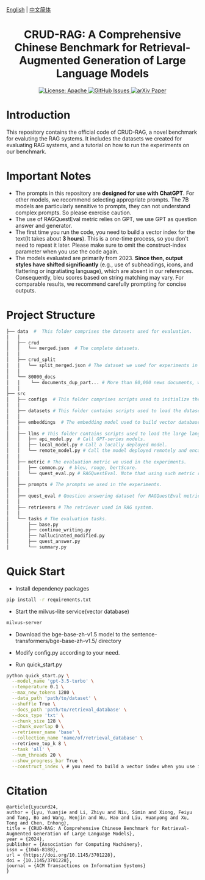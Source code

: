 [English](./README.md) | [中文简体](./README.zh_CN.md)

<h1 align="center">
    CRUD-RAG: A Comprehensive Chinese Benchmark for Retrieval-Augmented Generation of Large Language Models
</h1>
<p align="center">
<a href="https://opensource.org/license/apache-2-0/">
    <img alt="License: Apache" src="https://img.shields.io/badge/License-Apache2.0-green.svg">
</a>
<a href="https://github.com/IAAR-Shanghai/CRUD_RAG/issues">
    <img alt="GitHub Issues" src="https://img.shields.io/github/issues/IAAR-Shanghai/CRUD_RAG?color=red">
</a>
<a href="https://arxiv.org/abs/2401.17043">
    <img alt="arXiv Paper" src="https://img.shields.io/badge/Paper-arXiv-blue.svg">
</a></p>

# Introduction
This repository contains the official code of CRUD-RAG, a novel benchmark for evaluting the RAG systems. It includes the datasets we created for evaluating RAG systems, and a tutorial on how to run the experiments on our benchmark.

# Important Notes
- The prompts in this repository are **designed for use with ChatGPT**. For other models, we recommend selecting appropriate prompts. The 7B models are particularly sensitive to prompts, they can not understand complex prompts. So please exercise caution.
- The use of RAGQuestEval metric relies on GPT, we use GPT as question answer and generator.
- The first time you run the code, you need to build a vector index for the text(It takes about **3 hours**). This is a one-time process, so you don't need to repeat it later. Please make sure to omit the construct-index parameter when you use the code again.
- The models evaluated are primarily from 2023. **Since then, output styles have shifted significantly** (e.g., use of subheadings, icons, and flattering or ingratiating language), which are absent in our references. Consequently, bleu scores based on string matching may vary. For comparable results, we recommend carefully prompting for concise outputs.


# Project Structure
```bash
├── data  #  This folder comprises the datasets used for evaluation.
│   │
│   ├── crud 
│   │   └── merged.json  # The complete datasets.
│   │
│   ├── crud_split
│   │   └── split_merged.json # The dataset we used for experiments in the paper.
│   │
│   └── 80000_docs
│   │    └── documents_dup_part... # More than 80,000 news documents, which are used to build the retrieval database of the RAG system.
│   │     
├── src 
│   ├── configs  # This folder comprises scripts used to initialize the loading parameters of the LLMs in RAG systems.
│   │
│   ├── datasets # This folder contains scripts used to load the dataset.
│   │
│   ├── embeddings  # The embedding model used to build vector databases.
│   │   
│   ├── llms # This folder contains scripts used to load the large language models.
│   │   ├── api_model.py  # Call GPT-series models.
│   │   ├── local_model.py # Call a locally deployed model.
│   │   └── remote_model.py # Call the model deployed remotely and encapsulated into an API.
│   │
│   ├── metric # The evaluation metric we used in the experiments.
│   │   ├── common.py  # bleu, rouge, bertScore.
│   │   └── quest_eval.py # RAGQuestEval. Note that using such metric requires calling a large language model such as GPT to answer questions, or modifying the code and deploying the question answering model yourself.
│   │
│   ├── prompts # The prompts we used in the experiments.
│   │
│   ├── quest_eval # Question answering dataset for RAGQuestEval metric.
│   │
│   ├── retrievers # The retriever used in RAG system.
│   │
│   └── tasks # The evaluation tasks.
│       ├── base.py
│       ├── continue_writing.py
│       ├── hallucinated_modified.py
│       ├── quest_answer.py
│       └── summary.py
```

# Quick Start
- Install dependency packages
```bash
pip install -r requirements.txt
```

- Start the milvus-lite service(vector database)
```bash
milvus-server
```

- Download the bge-base-zh-v1.5 model to the sentence-transformers/bge-base-zh-v1.5/ directory

- Modify config.py according to your need.

- Run quick_start.py

```bash
python quick_start.py \
  --model_name 'gpt-3.5-turbo' \
  --temperature 0.1 \
  --max_new_tokens 1280 \
  --data_path 'path/to/dataset' \
  --shuffle True \
  --docs_path 'path/to/retrieval_database' \
  --docs_type 'txt' \
  --chunk_size 128 \
  --chunk_overlap 0 \
  --retriever_name 'base' \
  --collection_name 'name/of/retrieval_database' \ 
  --retrieve_top_k 8 \
  --task 'all' \
  --num_threads 20 \
  --show_progress_bar True \
  --construct_index \ # you need to build a vector index when you use it first time
```

# Citation
```
@article{Lyucurd24,
author = {Lyu, Yuanjie and Li, Zhiyu and Niu, Simin and Xiong, Feiyu and Tang, Bo and Wang, Wenjin and Wu, Hao and Liu, Huanyong and Xu, Tong and Chen, Enhong},
title = {CRUD-RAG: A Comprehensive Chinese Benchmark for Retrieval-Augmented Generation of Large Language Models},
year = {2024},
publisher = {Association for Computing Machinery},
issn = {1046-8188},
url = {https://doi.org/10.1145/3701228},
doi = {10.1145/3701228},
journal = {ACM Transactions on Information Systems}
}
```

